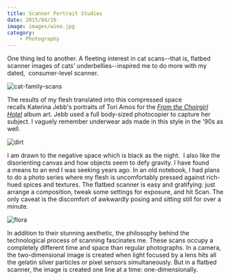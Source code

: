 ```yaml
---
title: Scanner Portrait Studies
date: 2015/04/16
image: images/wine.jpg
category:
    - Photography
---
```


One thing led to another. A fleeting interest in cat scans--that is, flatbed scanner images of cats' underbellies--inspired me to do more with my dated,  consumer-level scanner.

![cat-family-scans](images/cat-family-scans.jpg)

The results of my flesh translated into this compressed space recalls Katerina Jebb's portraits of Tori Amos for the [_From the Choirgirl Hotel_](http://en.wikipedia.org/wiki/From_the_Choirgirl_Hotel) album art. Jebb used a full body-sized photocopier to capture her subject. I vaguely remember underwear ads made in this style in the '90s as well.

![dirt](images/dirt.jpg)

I am drawn to the negative space which is black as the night.  I also like the disorienting canvas and how objects seem to defy gravity. I have found a means to an end I was seeking years ago. In an old notebook, I had plans to do a photo series where my flesh is uncomfortably pressed against rich-hued spices and textures. The flatbed scanner is easy and gratifying: just arrange a composition, tweak some settings for exposure, and hit Scan. The only caveat is the discomfort of awkwardly posing and sitting still for over a minute.

![flora](images/flora.jpg)

In addition to their stunning aesthetic, the philosophy behind the technological process of scanning fascinates me. These scans occupy a completely different time and space than regular photographs. In a camera, the two-dimensional image is created when light focused by a lens hits all the gelatin silver particles or pixel sensors simultaneously. But in a flatbed scanner, the image is created one line at a time: one-dimensionally.
